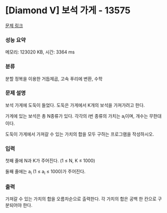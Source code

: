 # [Diamond V] 보석 가게 - 13575 

[문제 링크](https://www.acmicpc.net/problem/13575) 

### 성능 요약

메모리: 123020 KB, 시간: 3364 ms

### 분류

분할 정복을 이용한 거듭제곱, 고속 푸리에 변환, 수학

### 문제 설명

<p>보석 가게에 도둑이 들었다. 도둑은 가게에서 K개의 보석을 가져가려고 한다.</p>

<p>가게에 있는 보석은 총 N종류가 있다. 각각의 i번 종류의 가치는 a<sub>i</sub>이며, 개수는 무한대이다.</p>

<p>도둑이 가게에서 가져갈 수 있는 가치의 합을 모두 구하는 프로그램을 작성하시오.</p>

### 입력 

 <p>첫째 줄에 N과 K가 주어진다. (1 ≤ N, K ≤ 1000)</p>

<p>둘째 줄에는 a<sub>i</sub> (1 ≤ a<sub>i</sub> ≤ 1000)가 주어진다.</p>

### 출력 

 <p>가져갈 수 있는 가치의 합을 오름차순으로 출력한다. 각 가치의 합은 공백 한 칸으로 구분되어야 한다.</p>

